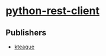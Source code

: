 # [python-rest-client](https://pypi.org/project/python-rest-client)



## Publishers
- [kteague](https://pypi.org/user/kteague)

